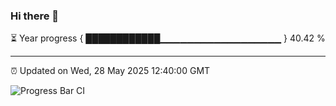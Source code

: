 ### Hi there 👋

⏳ Year progress { ████████████▁▁▁▁▁▁▁▁▁▁▁▁▁▁▁▁▁▁ } 40.42 %

---

⏰ Updated on Wed, 28 May 2025 12:40:00 GMT

![Progress Bar CI](https://github.com/liununu/liununu/workflows/Progress%20Bar%20CI/badge.svg)
